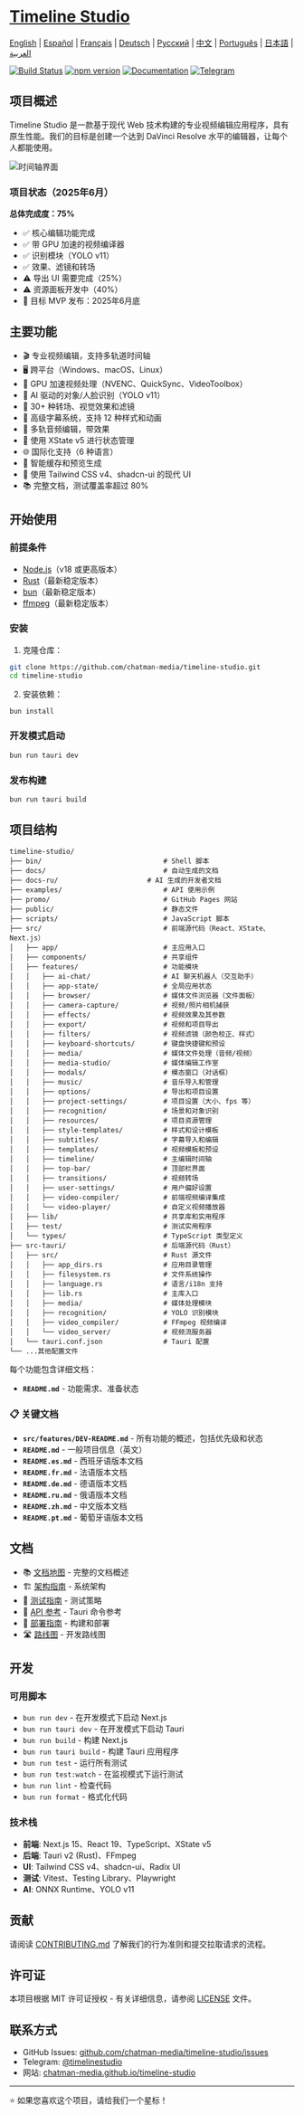 # [Timeline Studio](https://chatman-media.github.io/timeline-studio/)

[English](README.md) | [Español](README.es.md) | [Français](README.fr.md) | [Deutsch](README.de.md) | [Русский](README.ru.md) | [中文](README.zh.md) | [Português](README.pt.md) | [日本語](README.ja.md) | [العربية](README.ar.md)

[![Build Status](https://github.com/chatman-media/timeline-studio/actions/workflows/build.yml/badge.svg)](https://github.com/chatman-media/timeline-studio/actions/workflows/build.yml)
[![npm version](https://img.shields.io/npm/v/timeline-studio.svg)](https://www.npmjs.com/package/timeline-studio)
[![Documentation](https://img.shields.io/badge/docs-TypeDoc-blue)](https://chatman-media.github.io/timeline-studio/api-docs/)
[![Telegram](https://img.shields.io/badge/Telegram-Join%20Group-blue?logo=telegram)](https://t.me/timelinestudio)

## 项目概述

Timeline Studio 是一款基于现代 Web 技术构建的专业视频编辑应用程序，具有原生性能。我们的目标是创建一个达到 DaVinci Resolve 水平的编辑器，让每个人都能使用。

![时间轴界面](/public/screen3.png)

### 项目状态（2025年6月）

**总体完成度：75%**
- ✅ 核心编辑功能完成
- ✅ 带 GPU 加速的视频编译器
- ✅ 识别模块（YOLO v11）
- ✅ 效果、滤镜和转场
- ⚠️ 导出 UI 需要完成（25%）
- ⚠️ 资源面板开发中（40%）
- 🎯 目标 MVP 发布：2025年6月底

## 主要功能

- 🎬 专业视频编辑，支持多轨道时间轴
- 🖥️ 跨平台（Windows、macOS、Linux）
- 🚀 GPU 加速视频处理（NVENC、QuickSync、VideoToolbox）
- 🤖 AI 驱动的对象/人脸识别（YOLO v11）
- 🎨 30+ 种转场、视觉效果和滤镜
- 📝 高级字幕系统，支持 12 种样式和动画
- 🎵 多轨音频编辑，带效果
- 🧠 使用 XState v5 进行状态管理
- 🌐 国际化支持（6 种语言）
- 💾 智能缓存和预览生成
- 🎨 使用 Tailwind CSS v4、shadcn-ui 的现代 UI
- 📚 完整文档，测试覆盖率超过 80%

## 开始使用

### 前提条件

- [Node.js](https://nodejs.org/)（v18 或更高版本）
- [Rust](https://www.rust-lang.org/tools/install)（最新稳定版本）
- [bun](https://bun.sh/)（最新稳定版本）
- [ffmpeg](https://ffmpeg.org/download.html)（最新稳定版本）

### 安装

1. 克隆仓库：

```bash
git clone https://github.com/chatman-media/timeline-studio.git
cd timeline-studio
```

2. 安装依赖：

```bash
bun install
```

### 开发模式启动

```bash
bun run tauri dev
```

### 发布构建

```bash
bun run tauri build
```

## 项目结构

```
timeline-studio/
├── bin/                              # Shell 脚本
├── docs/                             # 自动生成的文档
├── docs-ru/                      # AI 生成的开发者文档
├── examples/                         # API 使用示例
├── promo/                            # GitHub Pages 网站
├── public/                           # 静态文件
├── scripts/                          # JavaScript 脚本
├── src/                              # 前端源代码（React、XState、Next.js）
│   ├── app/                          # 主应用入口
│   ├── components/                   # 共享组件
│   ├── features/                     # 功能模块
│   │   ├── ai-chat/                  # AI 聊天机器人（交互助手）
│   │   ├── app-state/                # 全局应用状态
│   │   ├── browser/                  # 媒体文件浏览器（文件面板）
│   │   ├── camera-capture/           # 视频/照片相机捕获
│   │   ├── effects/                  # 视频效果及其参数
│   │   ├── export/                   # 视频和项目导出
│   │   ├── filters/                  # 视频滤镜（颜色校正、样式）
│   │   ├── keyboard-shortcuts/       # 键盘快捷键和预设
│   │   ├── media/                    # 媒体文件处理（音频/视频）
│   │   ├── media-studio/             # 媒体编辑工作室
│   │   ├── modals/                   # 模态窗口（对话框）
│   │   ├── music/                    # 音乐导入和管理
│   │   ├── options/                  # 导出和项目设置
│   │   ├── project-settings/         # 项目设置（大小、fps 等）
│   │   ├── recognition/              # 场景和对象识别
│   │   ├── resources/                # 项目资源管理
│   │   ├── style-templates/          # 样式和设计模板
│   │   ├── subtitles/                # 字幕导入和编辑
│   │   ├── templates/                # 视频模板和预设
│   │   ├── timeline/                 # 主编辑时间轴
│   │   ├── top-bar/                  # 顶部栏界面
│   │   ├── transitions/              # 视频转场
│   │   ├── user-settings/            # 用户偏好设置
│   │   ├── video-compiler/           # 前端视频编译集成
│   │   └── video-player/             # 自定义视频播放器
│   ├── lib/                          # 共享库和实用程序
│   ├── test/                         # 测试实用程序
│   └── types/                        # TypeScript 类型定义
├── src-tauri/                        # 后端源代码（Rust）
│   ├── src/                          # Rust 源文件
│   │   ├── app_dirs.rs               # 应用目录管理
│   │   ├── filesystem.rs             # 文件系统操作
│   │   ├── language.rs               # 语言/i18n 支持
│   │   ├── lib.rs                    # 主库入口
│   │   ├── media/                    # 媒体处理模块
│   │   ├── recognition/              # YOLO 识别模块
│   │   ├── video_compiler/           # FFmpeg 视频编译
│   │   └── video_server/             # 视频流服务器
│   └── tauri.conf.json               # Tauri 配置
└── ...其他配置文件
```

每个功能包含详细文档：

- **`README.md`** - 功能需求、准备状态

### 📋 关键文档

- **`src/features/DEV-README.md`** - 所有功能的概述，包括优先级和状态
- **`README.md`** - 一般项目信息（英文）
- **`README.es.md`** - 西班牙语版本文档
- **`README.fr.md`** - 法语版本文档
- **`README.de.md`** - 德语版本文档
- **`README.ru.md`** - 俄语版本文档
- **`README.zh.md`** - 中文版本文档
- **`README.pt.md`** - 葡萄牙语版本文档

## 文档

- 📚 [文档地图](docs-ru/MAP.md) - 完整的文档概述
- 🏗️ [架构指南](docs-ru/ARCHITECTURE.md) - 系统架构
- 🧪 [测试指南](docs-ru/testing/TESTING.md) - 测试策略
- 📡 [API 参考](docs-ru/API.md) - Tauri 命令参考
- 🚀 [部署指南](docs-ru/deployment/DEPLOYMENT.md) - 构建和部署
- 🛣️ [路线图](ROADMAP.md) - 开发路线图

## 开发

### 可用脚本

- `bun run dev` - 在开发模式下启动 Next.js
- `bun run tauri dev` - 在开发模式下启动 Tauri
- `bun run build` - 构建 Next.js
- `bun run tauri build` - 构建 Tauri 应用程序
- `bun run test` - 运行所有测试
- `bun run test:watch` - 在监视模式下运行测试
- `bun run lint` - 检查代码
- `bun run format` - 格式化代码

### 技术栈

- **前端**: Next.js 15、React 19、TypeScript、XState v5
- **后端**: Tauri v2 (Rust)、FFmpeg
- **UI**: Tailwind CSS v4、shadcn-ui、Radix UI
- **测试**: Vitest、Testing Library、Playwright
- **AI**: ONNX Runtime、YOLO v11

## 贡献

请阅读 [CONTRIBUTING.md](CONTRIBUTING.md) 了解我们的行为准则和提交拉取请求的流程。

## 许可证

本项目根据 MIT 许可证授权 - 有关详细信息，请参阅 [LICENSE](LICENSE) 文件。

## 联系方式

- GitHub Issues: [github.com/chatman-media/timeline-studio/issues](https://github.com/chatman-media/timeline-studio/issues)
- Telegram: [@timelinestudio](https://t.me/timelinestudio)
- 网站: [chatman-media.github.io/timeline-studio](https://chatman-media.github.io/timeline-studio/)

---

⭐ 如果您喜欢这个项目，请给我们一个星标！